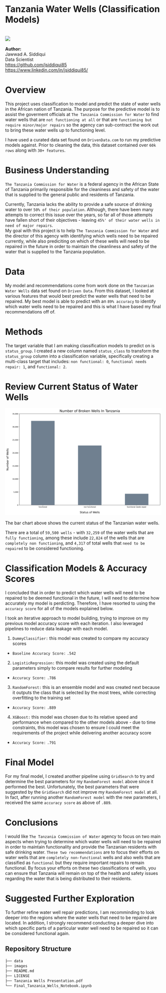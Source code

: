 # Tanzania Water Wells (Classification Models)
<br />
<img src= "https://github.com/jsiddiqui85/Phase-3-Tanzania_Water_Wells_Analysis/blob/main/images/Tanzania_Pano.jpg">
<br />

**Author:**  <br />
Jawwad A. Siddiqui<br />
Data Scientist<br />
https://github.com/jsiddiqui85<br />
https://www.linkedin.com/in/jsiddiqui85/<br />


# Overview

This project uses classification to model and predict the state of water wells in the African nation of Tanzania.  The purpose for the predictive model is to assist the goverment officials at `The Tanzania Commission for Water` to find water wells that are `not functioning at all` or that are `functioning but require minor/major repairs` so the agency can sub-contract the work out to bring these water wells up to functioning level.  

I have used a curated data set found on `DrivenData.com` to run my predictive models against.  Prior to cleaning the data, this dataset contained over `60k rows` along with `30+ features`.  


# Business Understanding
`The Tanzania Commission for Water` is a federal agency in the African State of Tanzania primarily responsible for the cleaniness and safety of the water that is supplied to the general public and residents of Tanzania.  

Currently, Tanzania lacks the ability to provide a safe source of drinking water to over `50% of their population`.  Although, there have been many attempts to correct this issue over the years, so far all of those attempts have fallen short of their objectives - leaving `45%' of their water wells in need of major repairs`.  
My goal with this project is to help `The Tanzania Commission for Water` and the director of this agency with identifying which wells need to be repaired currently, while also prediciting on which of these wells will need to be repaired in the future in order to maintain the cleanliness and safety of the water that is supplied to the Tanzania population.  


# Data
My model and recommendations come from work done on the `Tanzanian Water Wells` data set found on `Driven Data`.  From this dataset, I looked at various features that would best predict the water wells that need to be repaired.  My best model is able to predict with an `89% accuracy` to identify which water wells need to be repaired and this is what I have based my final recommendations off of.


# Methods
The target variable that I am making classification models to predict on is `status_group`.  I created a new column named `status_class` to transform the `status_group` column into a classification variable, specifically creating a multi-class target that includes: `non functional: 0`, `functional needs repair: 1`, and `functional: 2`.


# Review Current Status of Water Wells

![img](./images/Num_Broken_Wells_Bar_Chart.png)

The bar chart above shows the current status of the Tanzanian water wells.  

There are a total of `59,500 wells` - with `32,259` of the water wells that are `fully functioning`, among these include `22,824` of the wells that are `completely non functioning`, and `4,317` of total wells that `need to be repaired` to be considered functioning.


# Classification Models & Accuracy Scores

I concluded that in order to predict which water wells will need to be repaired to be deemed functional in the future, I will need to determine how accurately my model is perdicting.  Therefore, I have resorted to using the `accuracy score` for all of the models explained below.

I took an iterative approach to model building, trying to improve on my previous model accuracy score with each iteration.  I also leveraged pipelines to reduce data leakage with each model.

1. `DummyClassifier:` this model was created to compare my accuracy scores 
- `Baseline Accuracy Score:` `.542`
2. `LogisticRegression:` this model was created using the default parameters simply to compare results for further modeling
- `Accuracy Score:` `.786`
3. `RandomForest:`  this is an ensemble model and was created next because it outputs the class that is selected by the most trees, while correcting overfitting to the training set
- `Accuracy Score:` `.889`
4. `XGBoost:` this model was chosen due to its relative speed and performance when compared to the other models above - due to time constraints, this model was chosen to ensure I could meet the requirements of the project while delivering another accuracy score
- `Accuracy Score:` `.791`

# Final Model

For my final model, I created another pipeline using `GridSearch` to try and determine the best parameters for my `RandomForest model` above since it performed the best. Unfortunately, the best parameters that were suggested by the `GridSearch` did not improve my `RandomForest model` at all.  In fact, after running another `RandomForest model` with the new parameters, I received the same `accuracy score` as above of `.889`.

# Conclusions

I would like `The Tanzania Commission of Water` agency to focus on two main aspects when trying to determine which water wells will need to be repaired in order to maintain functionality and provide the Tanzanian residents with safe drinking water.  `These two recommendations` are to focus their efforts on water wells that are `completely non-functional` wells and also wells that are classified as `functional` but they require important repairs to remain functional.  By focus your efforts on these two classifications of wells, you can ensure that Tanzania will remain on top of the health and safety issues regarding the water that is being distributed to their residents.

# Suggested Further Exploration

To further refine water well repair predictions, I am recomminding to look deeper into the regions where the water wells that need to be repaired are located.  In addition, I strongly recommend conducting a deeper dive into which specific parts of a particular water well need to be repaired so it can be considered functional again.


## Repository Structure
```
├── data
├── images
├── README.md
├── LICENSE
├── Tanzania Wells Presentation.pdf
└── Final_Tanzania_Wells_Notebook.ipynb
